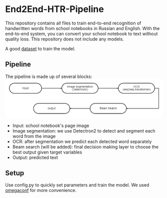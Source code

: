 # End2End-HTR-Pipeline

This repository contains all files to train end-to-end recognition of handwritten words from school notebooks in Russian and English. With the end-to-end system, you can convert your school notebook to text without quality loss. This repository does not include any models. 

A good [dataset](https://github.com/abdoelsayed2016/HKR_Dataset) to train the model.

## Pipeline

The pipeline is made up of several blocks:
![blocks](https://github.com/RadmirZ/End2End-HTR-Pipeline/blob/main/diagram.png)
- Input: school notebook's page image
- Image segmentation: we use Detectron2 to detect and segment each word from the image
- OCR: after segmentation we predict each detected word separately
- Beam search (will be added): final decision making layer to choose the best output given target variables
- Output: predicted text

## Setup

Use config.py to quickly set parameters and train the model. We used [omegaconf](https://github.com/omry/omegaconf) for more convenience.
